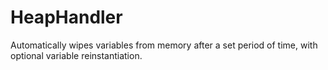 # HeapHandler
Automatically wipes variables from memory after a set period of time, with optional variable reinstantiation.
